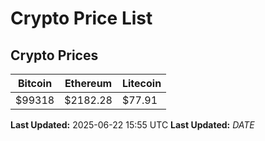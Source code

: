# Crypto Price List

## Crypto Prices
| Bitcoin | Ethereum | Litecoin |
| ------- | -------- | -------- |
| $99318 | $2182.28 | $77.91 |
**Last Updated:** 2025-06-22 15:55 UTC
**Last Updated:** $DATE$
